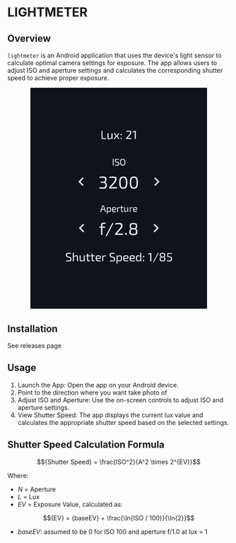 # LIGHTMETER

## Overview

`lightmeter` is an Android application that uses the device's light
sensor to calculate optimal camera settings for exposure. The app allows users
to adjust ISO and aperture settings and calculates the corresponding shutter
speed to achieve proper exposure.

<p align="center">
  <img src="./cover.jpg" alt="image of program interface" width="400"/>
</p>

## Installation

See releases page

## Usage

1. Launch the App: Open the app on your Android device.
2. Point to the direction where you want take photo of
3. Adjust ISO and Aperture: Use the on-screen controls to adjust ISO and aperture settings.
4. View Shutter Speed: The app displays the current lux value and calculates the appropriate shutter speed based on the selected settings.

## Shutter Speed Calculation Formula

$${Shutter Speed} = \frac{ISO^2}{A^2 \times 2^{EV}}$$

Where:

- *N* = Aperture
- *L* = Lux
- *EV* = Exposure Value, calculated as:

$${EV} = {baseEV} + \frac{\ln{ISO / 100}}{\ln{2}}$$

- *baseEV*: assumed to be 0 for ISO 100 and aperture f/1.0 at lux = 1
